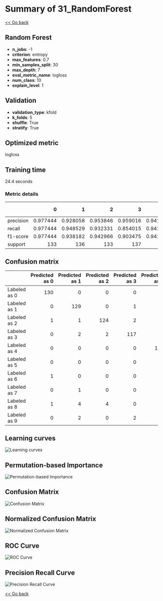 # Summary of 31_RandomForest

[<< Go back](../README.md)


## Random Forest
- **n_jobs**: -1
- **criterion**: entropy
- **max_features**: 0.7
- **min_samples_split**: 30
- **max_depth**: 7
- **eval_metric_name**: logloss
- **num_class**: 10
- **explain_level**: 1

## Validation
 - **validation_type**: kfold
 - **k_folds**: 5
 - **shuffle**: True
 - **stratify**: True

## Optimized metric
logloss

## Training time

24.4 seconds

### Metric details
|           |          0 |          1 |          2 |          3 |          4 |          5 |          6 |          7 |          8 |          9 |   accuracy |   macro avg |   weighted avg |   logloss |
|:----------|-----------:|-----------:|-----------:|-----------:|-----------:|-----------:|-----------:|-----------:|-----------:|-----------:|-----------:|------------:|---------------:|----------:|
| precision |   0.977444 |   0.928058 |   0.953846 |   0.959016 |   0.941176 |   0.921986 |   0.992481 |   0.907143 |   0.852941 |   0.883212 |   0.930958 |    0.93173  |       0.931964 |  0.409467 |
| recall    |   0.977444 |   0.948529 |   0.932331 |   0.854015 |   0.941176 |   0.955882 |   0.970588 |   0.947761 |   0.885496 |   0.896296 |   0.930958 |    0.930952 |       0.930958 |  0.409467 |
| f1-score  |   0.977444 |   0.938182 |   0.942966 |   0.903475 |   0.941176 |   0.938628 |   0.981413 |   0.927007 |   0.868914 |   0.889706 |   0.930958 |    0.930891 |       0.931007 |  0.409467 |
| support   | 133        | 136        | 133        | 137        | 136        | 136        | 136        | 134        | 131        | 135        |   0.930958 | 1347        |    1347        |  0.409467 |


## Confusion matrix
|              |   Predicted as 0 |   Predicted as 1 |   Predicted as 2 |   Predicted as 3 |   Predicted as 4 |   Predicted as 5 |   Predicted as 6 |   Predicted as 7 |   Predicted as 8 |   Predicted as 9 |
|:-------------|-----------------:|-----------------:|-----------------:|-----------------:|-----------------:|-----------------:|-----------------:|-----------------:|-----------------:|-----------------:|
| Labeled as 0 |              130 |                0 |                0 |                0 |                2 |                0 |                0 |                0 |                1 |                0 |
| Labeled as 1 |                0 |              129 |                0 |                1 |                0 |                1 |                0 |                0 |                2 |                3 |
| Labeled as 2 |                1 |                1 |              124 |                2 |                0 |                0 |                0 |                2 |                1 |                2 |
| Labeled as 3 |                0 |                2 |                2 |              117 |                0 |                4 |                0 |                3 |                6 |                3 |
| Labeled as 4 |                0 |                0 |                0 |                0 |              128 |                2 |                0 |                3 |                3 |                0 |
| Labeled as 5 |                0 |                0 |                0 |                0 |                1 |              130 |                1 |                0 |                0 |                4 |
| Labeled as 6 |                1 |                0 |                0 |                0 |                2 |                0 |              132 |                0 |                1 |                0 |
| Labeled as 7 |                0 |                1 |                0 |                0 |                1 |                2 |                0 |              127 |                2 |                1 |
| Labeled as 8 |                1 |                4 |                4 |                0 |                1 |                0 |                0 |                2 |              116 |                3 |
| Labeled as 9 |                0 |                2 |                0 |                2 |                1 |                2 |                0 |                3 |                4 |              121 |

## Learning curves
![Learning curves](learning_curves.png)

## Permutation-based Importance
![Permutation-based Importance](permutation_importance.png)
## Confusion Matrix

![Confusion Matrix](confusion_matrix.png)


## Normalized Confusion Matrix

![Normalized Confusion Matrix](confusion_matrix_normalized.png)


## ROC Curve

![ROC Curve](roc_curve.png)


## Precision Recall Curve

![Precision Recall Curve](precision_recall_curve.png)



[<< Go back](../README.md)
